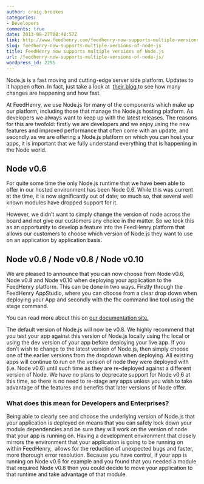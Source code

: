 ```yaml
---
author: craig.brookes
categories:
- Developers
comments: true
date: 2013-08-27T08:48:57Z
link: http://www.feedhenry.com/feedhenry-now-supports-multiple-versions-of-node-js/
slug: feedhenry-now-supports-multiple-versions-of-node-js
title: FeedHenry now supports multiple versions of Node.js
url: /feedhenry-now-supports-multiple-versions-of-node-js/
wordpress_id: 2295
---
```


Node.js is a fast moving and cutting-edge server side platform. Updates to it happen often. In fact, just take a look at  [their blog ](http://blog.nodejs.org/) to see how many changes are happening and how fast.

At FeedHenry, we use Node.js for many of the components which make up our platform, including those that manage the Node.js hosting platform. As developers we always want to keep up with the latest releases. The reasons for this are twofold: firstly we are developers and we enjoy using the new features and improved performance that often come with an update, and secondly as we are offering a Node.js platform on which you can host your apps, it is important that we fully understand everything that is happening in the Node world.


## Node v0.6


For quite some time the only Node.js runtime that we have been able to offer in our hosted environment has been Node 0.6. While this was current at the time, it is now significantly out of date; so much so, that several well known modules have dropped support for it.

However, we didn’t want to simply change the version of node across the board and not give our customers any choice in the matter. So we took this as an opportunity to develop a feature into the FeedHenry platform that allows our customers to choose which version of Node.js they want to use on an application by application basis.


## Node v0.6 / Node v0.8 / Node v0.10


We are pleased to announce that you can now choose from Node v0.6, Node v0.8 and Node v0.10 when deploying your application to the FeedHenry platform. This can be done in two ways. Firstly through the FeedHenry AppStudio, where you can choose from a clear drop down when deploying your App and secondly with the fhc command line tool using the stage command.

You can read more about this on [our documentation site.](http://docs.feedhenry.com/v2/set_node_vers.html)

The default version of Node.js will now be v0.8. We highly recommend that you test your app against this version of Node.js locally using fhc local or using the dev version of your app before deploying your live app. If you don’t wish to change to the latest version of Node.js, then simply choose one of the earlier versions from the dropdown when deploying. All existing apps will continue to run on the version of node they were deployed with (i.e. Node v0.6) until such time as they are re-deployed against a different version of Node. We have no plans to deprecate support for Node v0.6 at this time, so there is no need to re-stage any apps unless you wish to take advantage of the features and benefits that later versions of Node offer.


### What does this mean for Developers and Enterprises?


Being able to clearly see and choose the underlying version of Node.js that your application is deployed on means that you can safely lock down your module dependencies and be sure they will work on the version of node that your app is running on. Having a development environment that closely mirrors the environment that your application is going to be running on within FeedHenry,  allows for the reduction of unexpected bugs and faster, more thorough error resolution. Because you have control, if your app is running on Node v0.6 for example and you found that you needed a module that required Node v0.8 then you could decide to move your application to that runtime and take advantage of that module.


